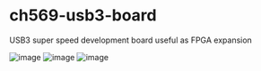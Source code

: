 # ch569-usb3-board
USB3 super speed development board useful as FPGA expansion 

![image](https://user-images.githubusercontent.com/148607/163092161-d725c21f-9f50-4752-896e-ee029f99f9e7.png)
![image](https://user-images.githubusercontent.com/148607/163092281-3050a65a-df40-4d7f-a933-fcd1c383d345.png)
![image](https://user-images.githubusercontent.com/148607/163092356-1b952265-3a84-4b71-980e-0724a4c25fcc.png)

